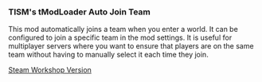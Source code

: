 ### TISM's tModLoader Auto Join Team
This mod automatically joins a team when you enter a world. It can be configured to join a specific team in the mod settings.
It is useful for multiplayer servers where you want to ensure that players are on the same team without having to manually select it each time they join.

[Steam Workshop Version](https://steamcommunity.com/sharedfiles/filedetails/?id=3587192381)
